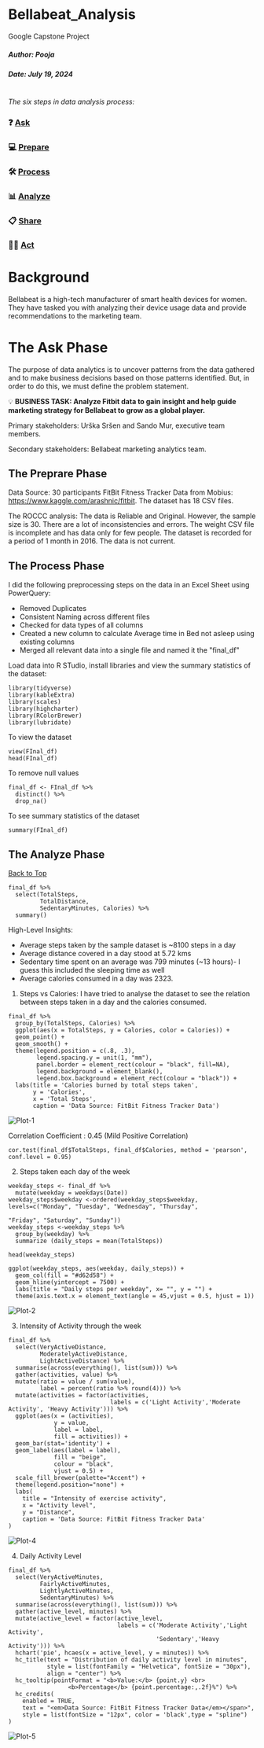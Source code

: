 # Bellabeat_Analysis
Google Capstone Project

##### Author: Pooja

##### Date: July 19, 2024

#

_The six steps in data analysis process:_
### ❓ [Ask](#1-ask)
### 💻 [Prepare](#2-prepare)
### 🛠 [Process](#3-process)
### 📊 [Analyze](#4-analyze)
### 📋 [Share](#5-share)
### 🧗‍♀️ [Act](#6-act)

# Background
Bellabeat is a high-tech manufacturer of smart health devices for women. They have tasked you with analyzing their device usage data and provide recommendations to the marketing team.

# The Ask Phase
The purpose of data analytics is to uncover patterns from the data gathered and to make business decisions based on those patterns identified. But, in order to do this, we must define the problem statement.

💡 **BUSINESS TASK: Analyze Fitbit data to gain insight and help guide marketing strategy for Bellabeat to grow as a global player.**

Primary stakeholders: Urška Sršen and Sando Mur, executive team members.

Secondary stakeholders: Bellabeat marketing analytics team.

## The Preprare Phase

Data Source: 30 participants FitBit Fitness Tracker Data from Mobius: https://www.kaggle.com/arashnic/fitbit. The dataset has 18 CSV files. 

The ROCCC analysis:
The data is Reliable and Original. However, the sample size is 30. There are a lot of inconsistencies and errors. The weight CSV file is incomplete and has data only for few people. The dataset is recorded for a period of 1 month in 2016. The data is not current. 

## The Process Phase

I did the following preprocessing steps on the data in an Excel Sheet using PowerQuery:

- Removed Duplicates
- Consistent Naming across different files
- Checked for data types of all columns
- Created a new column to calculate Average time in Bed not asleep using existing columns
- Merged all relevant data into a single file and named it the "final_df"

Load data into R STudio, install libraries and view the summary statistics of the dataset:

```
library(tidyverse)
library(kableExtra)  
library(scales)   
library(highcharter) 
library(RColorBrewer)  
library(lubridate)
```
To view the dataset
```
view(FInal_df)
head(FInal_df)
```
To remove null values 
```
final_df <- FInal_df %>%
  distinct() %>%
  drop_na()
```
To see summary statistics of the dataset
```
summary(FInal_df)
```
## The Analyze Phase
[Back to Top](#Author-Pooja)
```
final_df %>%  
  select(TotalSteps,
         TotalDistance,
         SedentaryMinutes, Calories) %>%
  summary()
```
High-Level Insights:
- Average steps taken by the sample dataset is ~8100 steps in a day
- Average distance covered in a day stood at 5.72 kms
- Sedentary time spent on an average was 799 minutes (~13 hours)- I guess this included the sleeping time as well
- Average calories consumed in a day was 2323.

1. Steps vs Calories: I have tried to analyse the dataset to see the relation between steps taken in a day and the calories consumed.
```
final_df %>% 
  group_by(TotalSteps, Calories) %>% 
  ggplot(aes(x = TotalSteps, y = Calories, color = Calories)) +
  geom_point() +
  geom_smooth() + 
  theme(legend.position = c(.8, .3),
        legend.spacing.y = unit(1, "mm"), 
        panel.border = element_rect(colour = "black", fill=NA),
        legend.background = element_blank(),
        legend.box.background = element_rect(colour = "black")) +
  labs(title = 'Calories burned by total steps taken',
       y = 'Calories',
       x = 'Total Steps',
       caption = 'Data Source: FitBit Fitness Tracker Data')
```
![Plot-1](https://github.com/user-attachments/assets/0cc9901e-1753-4f11-8202-98069862e43f)

Correlation Coefficient : 0.45 (Mild Positive Correlation)
```
cor.test(final_df$TotalSteps, final_df$Calories, method = 'pearson', conf.level = 0.95)
```
2. Steps taken each day of the week
```
weekday_steps <- final_df %>%
  mutate(weekday = weekdays(Date))
weekday_steps$weekday <-ordered(weekday_steps$weekday, levels=c("Monday", "Tuesday", "Wednesday", "Thursday",
                                                                "Friday", "Saturday", "Sunday"))
weekday_steps <-weekday_steps %>%
  group_by(weekday) %>%
  summarize (daily_steps = mean(TotalSteps))

head(weekday_steps)
```
```
ggplot(weekday_steps, aes(weekday, daily_steps)) +
  geom_col(fill = "#d62d58") +
  geom_hline(yintercept = 7500) +
  labs(title = "Daily steps per weekday", x= "", y = "") +
  theme(axis.text.x = element_text(angle = 45,vjust = 0.5, hjust = 1))
```
![Plot-2](https://github.com/user-attachments/assets/493b88d2-7d5a-4d60-b941-277af2869674)

3. Intensity of Activity through the week
```
final_df %>% 
  select(VeryActiveDistance, 
         ModeratelyActiveDistance, 
         LightActiveDistance) %>% 
  summarise(across(everything(), list(sum))) %>% 
  gather(activities, value) %>% 
  mutate(ratio = value / sum(value),
         label = percent(ratio %>% round(4))) %>% 
  mutate(activities = factor(activities, 
                             labels = c('Light Activity','Moderate Activity', 'Heavy Activity'))) %>% 
  ggplot(aes(x = (activities), 
             y = value, 
             label = label, 
             fill = activities)) +
  geom_bar(stat='identity') +
  geom_label(aes(label = label), 
             fill = "beige", 
             colour = "black",
             vjust = 0.5) +
  scale_fill_brewer(palette="Accent") +
  theme(legend.position="none") +
  labs(
    title = "Intensity of exercise activity",
    x = "Activity level",
    y = "Distance",
    caption = 'Data Source: FitBit Fitness Tracker Data'
)
```
![Plot-4](https://github.com/user-attachments/assets/d8897514-4a85-4fb0-b324-a0a017e27005)

4. Daily Activity Level
```
final_df %>% 
  select(VeryActiveMinutes, 
         FairlyActiveMinutes, 
         LightlyActiveMinutes, 
         SedentaryMinutes) %>% 
  summarise(across(everything(), list(sum))) %>% 
  gather(active_level, minutes) %>% 
  mutate(active_level = factor(active_level, 
                               labels = c('Moderate Activity','Light Activity',
                                          'Sedentary','Heavy Activity'))) %>% 
  hchart('pie', hcaes(x = active_level, y = minutes)) %>% 
  hc_title(text = "Distribution of daily activity level in minutes",
           style = list(fontFamily = "Helvetica", fontSize = "30px"),
           align = "center") %>% 
  hc_tooltip(pointFormat = "<b>Value:</b> {point.y} <br>
                 <b>Percentage</b> {point.percentage:,.2f}%") %>% 
  hc_credits(
    enabled = TRUE, 
    text = "<em>Data Source: FitBit Fitness Tracker Data</em></span>",
    style = list(fontSize = "12px", color = 'black',type = "spline")
)
```
![Plot-5](https://github.com/user-attachments/assets/62feb68b-53c7-40f0-a628-3eb1efcce16a)


 

